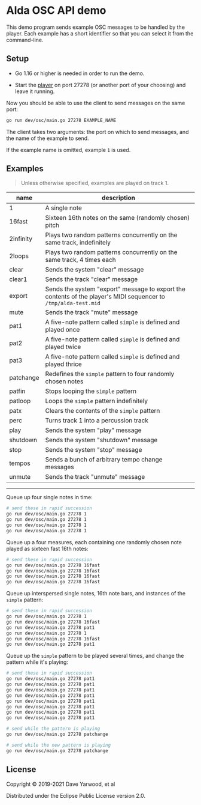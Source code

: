 # Alda OSC API demo

This demo program sends example OSC messages to be handled by the player. Each
example has a short identifier so that you can select it from the command-line.

## Setup

* Go 1.16 or higher is needed in order to run the demo.

* Start the [player](../../player) on port 27278 (or another port of your
  choosing) and leave it running.

Now you should be able to use the client to send messages on the same port:

```bash
go run dev/osc/main.go 27278 EXAMPLE_NAME
```

The client takes two arguments: the port on which to send messages, and the name
of the example to send.

If the example name is omitted, example `1` is used.

## Examples

> Unless otherwise specified, examples are played on track 1.

| name | description |
|--|--|
| 1 | A single note |
| 16fast | Sixteen 16th notes on the same (randomly chosen) pitch |
| 2infinity | Plays two random patterns concurrently on the same track, indefinitely |
| 2loops | Plays two random patterns concurrently on the same track, 4 times each |
| clear | Sends the system "clear" message |
| clear1 | Sends the track "clear" message |
| export | Sends the system "export" message to export the contents of the player's MIDI sequencer to `/tmp/alda-test.mid` |
| mute | Sends the track "mute" message |
| pat1 | A five-note pattern called `simple` is defined and played once |
| pat2 | A five-note pattern called `simple` is defined and played twice |
| pat3 | A five-note pattern called `simple` is defined and played thrice |
| patchange | Redefines the `simple` pattern to four randomly chosen notes |
| patfin | Stops looping the `simple` pattern |
| patloop | Loops the `simple` pattern indefinitely |
| patx | Clears the contents of the `simple` pattern
| perc | Turns track 1 into a percussion track |
| play | Sends the system "play" message |
| shutdown | Sends the system "shutdown" message |
| stop | Sends the system "stop" message |
| tempos | Sends a bunch of arbitrary tempo change messages |
| unmute | Sends the track "unmute" message |

---

Queue up four single notes in time:

```bash
# send these in rapid succession
go run dev/osc/main.go 27278 1
go run dev/osc/main.go 27278 1
go run dev/osc/main.go 27278 1
go run dev/osc/main.go 27278 1
```

Queue up a four measures, each containing one randomly chosen note played as
sixteen fast 16th notes:


```bash
# send these in rapid succession
go run dev/osc/main.go 27278 16fast
go run dev/osc/main.go 27278 16fast
go run dev/osc/main.go 27278 16fast
go run dev/osc/main.go 27278 16fast
```

Queue up interspersed single notes, 16th note bars, and instances of the
`simple` pattern:

```bash
# send these in rapid succession
go run dev/osc/main.go 27278 1
go run dev/osc/main.go 27278 16fast
go run dev/osc/main.go 27278 pat1
go run dev/osc/main.go 27278 1
go run dev/osc/main.go 27278 16fast
go run dev/osc/main.go 27278 pat1
```

Queue up the `simple` pattern to be played several times, and change the pattern
while it's playing:

```bash
# send these in rapid succession
go run dev/osc/main.go 27278 pat1
go run dev/osc/main.go 27278 pat1
go run dev/osc/main.go 27278 pat1
go run dev/osc/main.go 27278 pat1
go run dev/osc/main.go 27278 pat1
go run dev/osc/main.go 27278 pat1
go run dev/osc/main.go 27278 pat1
go run dev/osc/main.go 27278 pat1

# send while the pattern is playing
go run dev/osc/main.go 27278 patchange

# send while the new pattern is playing
go run dev/osc/main.go 27278 patchange
```

## License

Copyright © 2019-2021 Dave Yarwood, et al

Distributed under the Eclipse Public License version 2.0.
